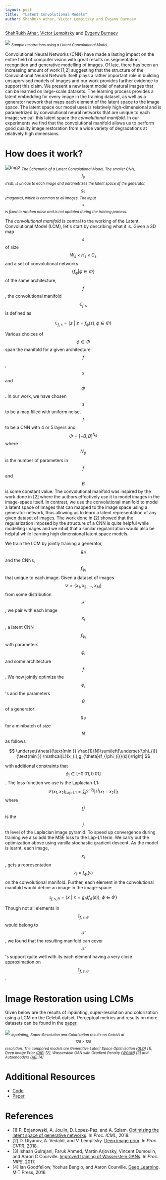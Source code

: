 ```yaml
---
layout: post
title:  "Latent Convolutional Models"
author: ShahRukh Athar, Victor Lempitsky and Evgeny Burnaev
---
```

<p>
<a href="http://shahrukhathar.github.io/" target="_blank">ShahRukh Athar</a>, 
<a href="http://sites.skoltech.ru/compvision/members/vilem/" target="_blank">Victor Lempitsky</a> and
<a href="https://faculty.skoltech.ru/people/evgenyburnaev" target="_blank">Evgeny Burnaev</a>
</p>


![](/images/LCM/Sample_Restorations.png)
*<sub font-size="small">Sample resotrations using a Latent Convolutional Model.</sub>*


Convolutional Neural Networks (CNN) have made a lasting impact on the entire field of computer vision with great results on segmentation, recognition and generative modelling of images. Of late, there has been an increasing amount of work [1,2] suggesting that the structure of the Convolutional Neural Network itself plays a rather important role in building unsupervised models of images and our work provides further evidence to support this claim. We present a new latent model of natural images that can be learned on large-scale datasets. The learning process provides a latent embedding for every image in the training dataset, as well as a generator network that maps each element of the latent space to the image space. The latent space our model uses is relatively high-dimensional and is parametrized by convolutional neural networks that are unique to each image; we call this latent space the *convolutional manifold*. In our experiments we find that the convolutional manifold allows us to perform good quality image restoration from a wide variety of degradations at relatively high dimensions.   


# How does it work?

![Img2](/images/LCM/NormNet_Paper.png)
*<sub font-size="small">The Schematic of a Latent Convolutional Model. The smaller CNN, $$f_{\phi}$$ (red), is unique to each image and parametrizes the latent space of the generator, $$g_{\theta}$$ (magenta), which is common to all images. The input $$s$$ is fixed to random noise and is not updated during the training process.</sub>*



The *convolutional manifold* is central to the working of the Latent Convolutional Model (LCM), let's start by describing what it is. Given a 3D map $$s$$ of size 
$$W_{s}\times{}H_{s}\times{}C_{s}$$ and a set of convolutional networks 
$$\{f_{\phi} | \phi \in \Phi\}$$ of the same architecture, 
$$f$$, the convolutional manifold 
$$\mathbb{C}_{f,s}$$ is defined as


$$
    \mathbb{C}_{f,s} = \{z\ |\ z = f_{\phi}(s), \phi \in \Phi\}
$$

Various choices of $$\phi \in \Phi$$ span the manifold for a given architecture $$f$$, $$s$$ and $$\Phi$$. In our work, we have chosen $$s$$ to be a map filled with uniform noise, $$f$$ to be a CNN with 4 or 5 layers and $$\Phi= [-B, B]^{N_{\phi}}$$ where $$N_{\phi}$$ is the number of parameters in $$f$$ and $$B$$ is some constant value. The convolutional manifold was inspired by the work done in [2] where the authors effectively use it to model images in the image-space itself. In contrast, we use the convolutional manifold to model a latent space of images that can mapped to the image space using a generator network, thus allowing us to learn a latent representation of any given dataset of images. The work done in [2] showed that the regularization imposed by the structure of a CNN is quite helpful while modelling images and we intuit that a similar regularization would also be helpful while learning high dimensional latent space models.

We train the LCM by jointly training a generator, $$g_{\theta}$$ and the CNNs, $$f_{\phi_{i}}$$ that unique to each image. Given a dataset of images $$\mathcal{D} = \{x_{1}, x_{2}, ..., x_{M}\}$$ from some distribution $$\mathcal{X}$$, we pair with each image $$x_{i}$$, a latent CNN $$f_{\phi_{i}}$$ with parameters $$\phi_{i}$$ and some architecture $$f$$. We now jointly optimize the $$\phi_{i}$$'s and the parameters $$\theta$$ of a generator $$g_{\theta}$$ for a minibatch of size $$N$$ as follows

$$
    \underset{\theta}{\text{min }} \frac{1}{N}\sum\left[\underset{\phi_{i}}{\text{min }} \mathcal{L}(x_{i},g_{\theta}(f_{\phi_{i}}(s)))\right]
$$

with additional constraints that $$\phi_{i} \in [-0.01, 0.01]$$. The loss function we use is the Laplacian-L1: $$\mathcal{L}(x_{1},x_{2})_\text{Lap-L1} = \sum_{j}2^{-2j}|L^{j}(x_{1} - x_{2})|_{1}$$ where $$L^{j}$$ is the $$j$$th level of the Laplacian image pyramid. To speed up convergence during training we also add the MSE loss to the Lap-L1 term.
We carry out the optimization above using vanilla stochastic gradient descent. As the model is learnt, each image, $$x_{i}$$, gets a representation $$z_{i} = f_{\phi_{i}}(s)$$ on the convolutional manifold. Further, each element in the convolutional manifold would define an image in the image-space:

$$
    \mathbb{I}_{f,s,\theta} = \{x\ |\ x = g_{\theta}(f_{\phi}(s)),\ \phi \in \Phi\}
$$

Though not all elements in $$\mathbb{I}_{f,s,\theta}$$ would belong to $$\mathcal{X}$$, we found that the resulting manifold can cover $$\mathcal{X}$$'s support quite well with its each element having a very close approximation on $$\mathbb{I}_{f,s,\theta}$$.


# Image Restoration using LCMs

Given below are the results of inpainting, super-resolution and colorization using a LCM on the CelebA datset. Perceptual metrics and results on more datasets can be found in the [paper](toNoWhere).


![](/images/LCM/results_celeba_full.png)
*<sub font-size="small">Inpainting, Super-Resolution and Colorization results on CelebA at $$128\times{}128$$ resolution. The compared models are Generative Latent Space Optimization ([GLO](https://arxiv.org/abs/1707.05776)) [1], Deep Image Prior ([DIP](https://dmitryulyanov.github.io/deep_image_prior)) [2], Wasserstein GAN with Gradient Penalty ([WGAN](https://arxiv.org/abs/1704.00028)) [3] and Autoencoders ([AE](http://www.deeplearningbook.org/contents/autoencoders.html)) [4].</sub>*

# Additional Resources

- [Code](https://github.com/srxdev0619/Latent_Convolutional_Models)
- [Paper](toNoWhere)


# References

- [1] P. Bojanowski, A. Joulin, D. Lopez-Paz, and A. Szlam. [Optimizing the latent space of generative networks](https://arxiv.org/abs/1707.05776). In *Proc. ICML*, 2018.
- [2] D. Ulyanov, A. Vedaldi, and V. Lempitsky. [Deep image prior](https://dmitryulyanov.github.io/deep_image_prior). In *Proc. CVPR*, 2018.
- [3] Ishaan Gulrajani, Faruk Ahmed, Martin Arjovsky, Vincent Dumoulin, and Aaron C Courville. [Improved training of Wasserstein GANs](https://arxiv.org/abs/1704.00028). In *Proc. NIPS*, 2017.
- [4] Ian Goodfellow, Yoshua Bengio, and Aaron Courville. [Deep Learning](http://www.deeplearningbook.org). MIT Press, 2016.

